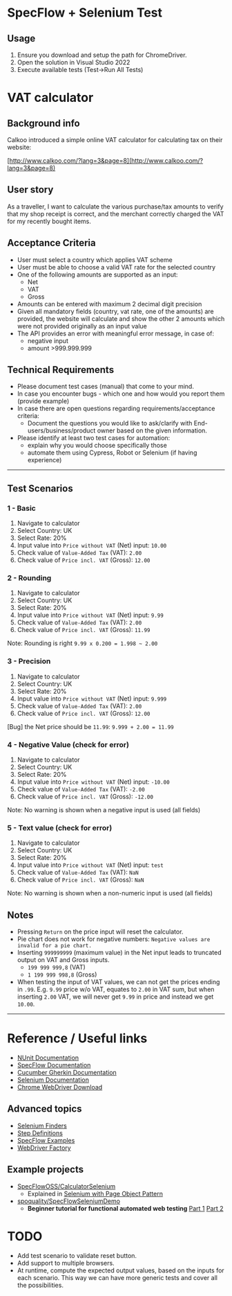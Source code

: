 # SpecFlow + Selenium Test

## Usage

1. Ensure you download and setup the path for ChromeDriver.
1. Open the solution in Visual Studio 2022
2. Execute available tests (Test->Run All Tests)

# VAT calculator

## Background info
Calkoo introduced a simple online VAT calculator for calculating tax on their website:

[http://www.calkoo.com/?lang=3&page=8](http://www.calkoo.com/?lang=3&page=8)

## User story
As a traveller, I want to calculate the various purchase/tax amounts to verify that my shop 
receipt is correct, and the merchant correctly charged the VAT for my recently bought items.


## Acceptance Criteria
- User must select a country which applies VAT scheme
- User must be able to choose a valid VAT rate for the selected country
- One of the following amounts are supported as an input:
	- Net
	- VAT
	- Gross
- Amounts can be entered with maximum 2 decimal digit precision
- Given all mandatory fields (country, vat rate, one of the amounts) are provided, 
the website will calculate and show the other 2 amounts which were not 
provided originally as an input value
- The API provides an error with meaningful error message, in case of:
	- negative input
	- amount >999.999.999

## Technical Requirements
- Please document test cases (manual) that come to your mind.
- In case you encounter bugs - which one and how would you report them (provide example)
- In case there are open questions regarding requirements/acceptance criteria:
	- Document the questions you would like to ask/clarify with End-users/business/product owner based on the given information.
- Please identify at least two test cases for automation:
	- explain why you would choose specifically those
	- automate them using Cypress, Robot or Selenium (if having experience)

---

## Test Scenarios

### 1 - Basic

1. Navigate to calculator
2. Select Country: UK
3. Select Rate: 20%
4. Input value into `Price without VAT` (Net) input: `10.00`
5. Check value of `Value-Added Tax` (VAT): `2.00`
6. Check value of `Price incl. VAT` (Gross): `12.00`

### 2 - Rounding

1. Navigate to calculator
2. Select Country: UK
3. Select Rate: 20%
4. Input value into `Price without VAT` (Net) input: `9.99`
5. Check value of `Value-Added Tax` (VAT): `2.00`
6. Check value of `Price incl. VAT` (Gross): `11.99`

Note: Rounding is right `9.99 x 0.200 = 1.998 ~ 2.00`

### 3 - Precision

1. Navigate to calculator
2. Select Country: UK
3. Select Rate: 20%
4. Input value into `Price without VAT` (Net) input: `9.999`
5. Check value of `Value-Added Tax` (VAT): `2.00`
6. Check value of `Price incl. VAT` (Gross): `12.00`

[Bug] the Net price should be `11.99`: `9.999 + 2.00 = 11.99`

### 4 - Negative Value (check for error)

1. Navigate to calculator
2. Select Country: UK
3. Select Rate: 20%
4. Input value into `Price without VAT` (Net) input: `-10.00`
5. Check value of `Value-Added Tax` (VAT): `-2.00`
6. Check value of `Price incl. VAT` (Gross): `-12.00`

Note: No warning is shown when a negative input is used (all fields)


### 5 - Text value (check for error)

1. Navigate to calculator
2. Select Country: UK
3. Select Rate: 20%
4. Input value into `Price without VAT` (Net) input: `test`
5. Check value of `Value-Added Tax` (VAT): `NaN`
6. Check value of `Price incl. VAT` (Gross): `NaN`

Note: No warning is shown when a non-numeric input is used (all fields)


## Notes

- Pressing `Return` on the price input will reset the calculator.
- Pie chart does not work for negative numbers: `Negative values are invalid for a pie chart.`
- Inserting `999999999` (maximum value) in the Net input leads to truncated output on VAT and Gross inputs.
	- `199 999 999,8` (VAT)
	- `1 199 999 998,8` (Gross)
- When testing the input of VAT values, we can not get the prices ending in `.99`. E.g. `9.99` price w/o VAT, equates to `2.00` in VAT sum, but when inserting `2.00` VAT, we will never get `9.99` in price and instead we get `10.00`.

---

# Reference / Useful links

- [NUnit Documentation](https://docs.nunit.org/)
- [SpecFlow Documentation](https://docs.specflow.org/)
- [Cucumber Gherkin Documentation](https://cucumber.io/docs/gherkin/reference/)
- [Selenium Documentation](https://www.selenium.dev/documentation/webdriver/)
- [Chrome WebDriver Download](https://sites.google.com/chromium.org/driver/downloads)

## Advanced topics

- [Selenium Finders](https://www.selenium.dev/documentation/webdriver/elements/finders/)
- [Step Definitions](https://docs.specflow.org/projects/specflow/en/latest/Bindings/Step-Definitions.html)
- [SpecFlow Examples](https://docs.specflow.org/en/latest/Examples.html)
- [WebDriver Factory](https://thefriendlytester.co.uk/2014/02/webdriver-factory.html)

## Example projects

- [SpecFlowOSS/CalculatorSelenium](https://github.com/SpecFlowOSS/SpecFlow-Examples/tree/master/CalculatorSelenium)
	- Explained in [Selenium with Page Object Pattern](https://docs.specflow.org/projects/specflow/en/latest/ui-automation/Selenium-with-Page-Object-Pattern.html)
- [spoquality/SpecFlowSeleniumDemo](https://github.com/spoquality/SpecFlowSeleniumDemo)
	- **Beginner tutorial for functional automated web testing**
		[Part 1](https://medium.com/@amaya30/specflow-selenium-beginner-tutorial-for-functional-automated-web-testing-part-1-bf5c8fe53c3f)
		[Part 2](https://medium.com/@amaya30/specflow-selenium-beginner-tutorial-for-functional-automated-web-testing-part-2-d3a2ba3d7c2)


# TODO

- Add test scenario to validate reset button.
- Add support to multiple browsers.
- At runtime, compute the expected output values, based on the inputs for each scenario. This way we can have more generic tests and cover all the possibilities.